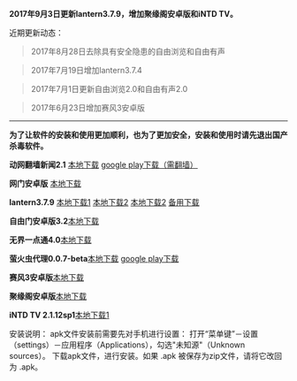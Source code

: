 **2017年9月3日更新lantern3.7.9，增加聚缘阁安卓版和iNTD TV。**

近期更新动态：

> 2017年8月28日去除具有安全隐患的自由浏览和自由有声

> 2017年7月19日增加lantern3.7.4

> 2017年7月1日更新自由浏览2.0和自由有声2.0

> 2017年6月23日增加赛风3安卓版

***

**为了让软件的安装和使用更加顺利，也为了更加安全，安装和使用时请先退出国产杀毒软件。**

**动网翻墙新闻2.1** [本地下载](https://storage.googleapis.com/jwnews/dweb.apk)   [google play下载（需翻墙）](https://play.google.com/store/apps/details?id=org.bannedbook.app.dtwip)

**网门安卓版** [本地下载](https://raw.githubusercontent.com/opipe/Up/master/Tools/oGate.apk)

**lantern3.7.9** [本地下载1](http://t.cn/RCacdYe)  [本地下载2](http://t.cn/RCkTeOj)  [本地下载2](http://t.cn/R9pJTEX)  [备用下载](http://t.cn/RCv4gNR) 

**自由门安卓版3.2**[本地下载](https://git.io/fgma )

**无界一点通4.0**[本地下载](https://git.io/v6836)

**萤火虫代理0.0.7-beta**[本地下载](https://github.com/yinghuocho/download/blob/master/firefly.apk?raw=true) [google play下载](https://play.google.com/store/apps/details?id=org.gofirefly.android.vpn)

**赛风3安卓版**[本地下载](http://www.babel.cc/share.do?s=6555140926875361)

**聚缘阁安卓版**[本地下载](https://github.com/hao369/a/raw/master/jygV2.2.2017082401.apk)

**iNTD TV 2.1.12sp1**[本地下载1](https://github.com/bannedbook/fanqiang/raw/master/apk/iNTD_TV.apk)


安装说明：
apk文件安装前需要先对手机进行设置： 打开“菜单键”－设置（settings）－应用程序（Applications），勾选"未知源"（Unknown sources）。
下载apk文件，进行安装。如果 .apk 被保存为zip文件，请将它改回为 .apk。